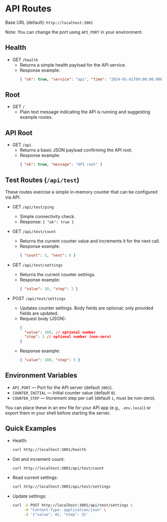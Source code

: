 # API Routes

Base URL (default): `http://localhost:3001`

Note: You can change the port using `API_PORT` in your environment.

## Health

- GET `/health`
  - Returns a simple health payload for the API service.
  - Response example:
    ```json
    { "ok": true, "service": "api", "time": "2024-01-01T00:00:00.000Z" }
    ```

## Root

- GET `/`
  - Plain text message indicating the API is running and suggesting example routes.

## API Root

- GET `/api`
  - Returns a basic JSON payload confirming the API root.
  - Response example:
    ```json
    { "ok": true, "message": "API root" }
    ```

## Test Routes (`/api/test`)

These routes exercise a simple in-memory counter that can be configured via API.

- GET `/api/test/ping`
  - Simple connectivity check.
  - Response: `{ "ok": true }`

- GET `/api/test/count`
  - Returns the current counter value and increments it for the next call.
  - Response example:
    ```json
    { "count": 5, "next": 6 }
    ```

- GET `/api/test/settings`
  - Returns the current counter settings.
  - Response example:
    ```json
    { "value": 10, "step": 2 }
    ```

- POST `/api/test/settings`
  - Updates counter settings. Body fields are optional; only provided fields are updated.
  - Request body (JSON):
    ```json
    {
      "value": 100, // optional number
      "step": 5 // optional number (non-zero)
    }
    ```
  - Response example:
    ```json
    { "value": 100, "step": 5 }
    ```

## Environment Variables

- `API_PORT` — Port for the API server (default `3001`).
- `COUNTER_INITIAL` — Initial counter value (default `0`).
- `COUNTER_STEP` — Increment step per call (default `1`, must be non-zero).

You can place these in an env file for your API app (e.g., `.env.local`) or export them in your shell before starting the server.

## Quick Examples

- Health:

  ```bash
  curl http://localhost:3001/health
  ```

- Get and increment count:

  ```bash
  curl http://localhost:3001/api/test/count
  ```

- Read current settings:

  ```bash
  curl http://localhost:3001/api/test/settings
  ```

- Update settings:
  ```bash
  curl -X POST http://localhost:3001/api/test/settings \
       -H "Content-Type: application/json" \
       -d '{"value": 42, "step": 3}'
  ```

